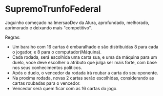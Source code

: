 # SupremoTrunfoFederal
Joguinho começado na ImersaoDev da Alura, aprofundado, melhorado, aprimorado e deixando mais "competitivo".

Regras:
- Um baralho com 16 cartas é embaralhado e são distribuidas 8 para cada o jogador, e 8 para o computador(Máquina).
- Cada rodada, será escolhida uma carta sua, e uma da máquina para um duelo, voce deve escolher o atributo que julga ser mais forte, com base nos seus conhecimentos políticos.
- Após o duelo, o vencedor da rodada irá roubar a carta do seu oponente.
- Na proxima rodada, novas 2 cartas serão escolhidas, considerando as cartas roubadas para o vencedor.
- Vencedor será quem ficar com as 16 cartas do jogo.
